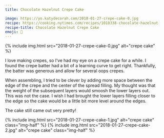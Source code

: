 ```yaml
---
title: Chocolate Hazelnut Crepe Cake

image: https://yo.katydecorah.com/2018-01-27-crepe-cake-0.jpg
recipe: https://cooking.nytimes.com/recipes/1018338-chocolate-hazelnut-crepe-cake
recipe-title: Chocolate Hazelnut Crepe Cake
emoji: 🍰
---
```


<div class="photos">
{% include img.html src="2018-01-27-crepe-cake-0.jpg" alt="crepe cake" %}
</div>

I love making crepes, so I've had my eye on a crepe cake for a while. I found the crepe batter had a bit of a learning curve to get right. Thankfully, the batter was generous and allow for several oops crepes.

When assembling, I tried to be clever by adding more space between the edge of the crepe and the center of the spread filling. My thought was that the weight of the subsequent layers would smoosh the lower layers out. This was not the case. I wish I had brought the lower layers filling closer to the edge so the cake would be a little bit more level around the edges.

The cake still came out very pretty!

<div class="photos">
{% include img.html src="2018-01-27-crepe-cake-1.jpg" alt="crepe cake" class="img-half" %}
{% include img.html src="2018-01-27-crepe-cake-2.jpg" alt="crepe cake" class="img-half" %}
</div>
